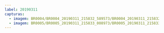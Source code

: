 ```yaml
---
label: 20190311
capturas:
  - imagem: BR0004/BR0004_20190311_215832_589573/BR0004_20190311_215832_589573_stack_12_meteors.jpg
  - imagem: BR0005/BR0005_20190311_215833_008973/BR0005_20190311_215833_008973_stack_1_meteors.jpg
---
```


